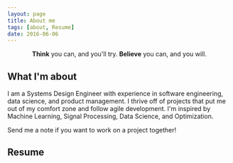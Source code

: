 ```yaml
---
layout: page
title: About me
tags: [about, Resume]
date: 2016-06-06
---
```

    
<center><b>Think</b> you can, and you'll try. <b>Believe</b> you can, and you will.</center>

## What I'm about
I am a  Systems Design Engineer with experience in software engineering, data science, and product management. I thrive off of projects that put me out of my comfort zone and follow agile development. I'm inspired by Machine Learning, Signal Processing, Data Science, and Optimization.

Send me a note if you want to work on a project together!

## Resume
